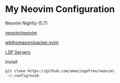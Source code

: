 # My Neovim Configuration

Neovim Nightly (0.7)

[neovim/neovim](https://github.com/neovim/neovim)

[wbthomason/packer.nvim](https://github.com/wbthomason/packer.nvim)

[LSP Servers](https://github.com/neovim/nvim-lspconfig/blob/master/CONFIG.md)

Install
```bash
git clone https://github.com/amazingefren/neovim\
 ~/.config/nvim
```
